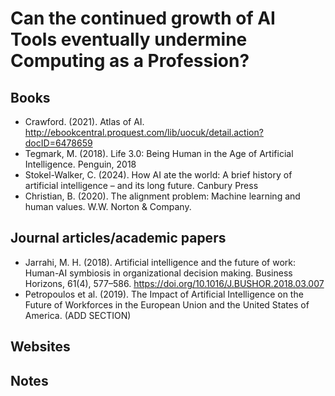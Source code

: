 # Can the continued growth of AI Tools eventually undermine Computing as a Profession?

## Books
- Crawford. (2021). Atlas of AI. http://ebookcentral.proquest.com/lib/uocuk/detail.action?docID=6478659
- Tegmark, M. (2018). Life 3.0: Being Human in the Age of Artificial Intelligence. Penguin, 2018
- Stokel-Walker, C. (2024). How AI ate the world: A brief history of artificial intelligence – and its long future. Canbury 
  Press
- Christian, B. (2020). The alignment problem: Machine learning and human values. W.W. Norton & Company.


## Journal articles/academic papers

- Jarrahi, M. H. (2018). Artificial intelligence and the future of work: Human-AI symbiosis in organizational decision making. Business Horizons, 61(4), 577–586. https://doi.org/10.1016/J.BUSHOR.2018.03.007
- Petropoulos et al. (2019). The Impact of Artificial Intelligence on the Future of Workforces in the European Union and the United States of America. (ADD SECTION)


## Websites


## Notes